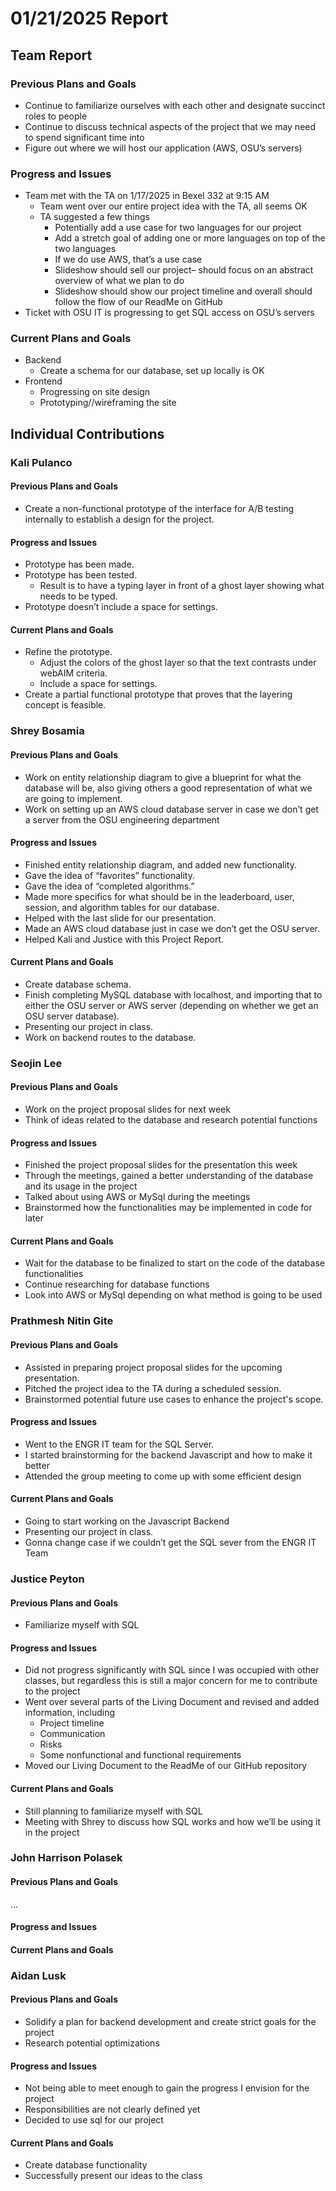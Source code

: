 # 01/21/2025 Report

## Team Report

### Previous Plans and Goals

- Continue to familiarize ourselves with each other and designate succinct roles to people  
- Continue to discuss technical aspects of the project that we may need to spend significant time into  
- Figure out where we will host our application (AWS, OSU’s servers)

### Progress and Issues

- Team met with the TA on 1/17/2025 in Bexel 332 at 9:15 AM  
  - Team went over our entire project idea with the TA, all seems OK  
  - TA suggested a few things  
    - Potentially add a use case for two languages for our project  
    - Add a stretch goal of adding one or more languages on top of the two languages  
    - If we do use AWS, that’s a use case  
    - Slideshow should sell our project– should focus on an abstract overview of what we plan to do  
    - Slideshow should show our project timeline and overall should follow the flow of our ReadMe on GitHub  
- Ticket with OSU IT is progressing to get SQL access on OSU’s servers

### Current Plans and Goals

- Backend  
  - Create a schema for our database, set up locally is OK  
- Frontend  
  - Progressing on site design  
  - Prototyping//wireframing the site

## Individual Contributions

### Kali Pulanco

#### Previous Plans and Goals

- Create a non-functional prototype of the interface for A/B testing internally to establish a design for the project.

#### Progress and Issues

- Prototype has been made.  
- Prototype has been tested.  
  - Result is to have a typing layer in front of a ghost layer showing what needs to be typed.  
- Prototype doesn’t include a space for settings.

#### Current Plans and Goals

- Refine the prototype.  
  - Adjust the colors of the ghost layer so that the text contrasts under webAIM criteria.  
  - Include a space for settings.  
- Create a partial functional prototype that proves that the layering concept is feasible.

### Shrey Bosamia

#### Previous Plans and Goals

- Work on entity relationship diagram to give a blueprint for what the database will be, also giving others a good representation of what we are going to implement.  
- Work on setting up an AWS cloud database server in case we don’t get a server from the OSU engineering department

#### Progress and Issues

- Finished entity relationship diagram, and added new functionality.  
- Gave the idea of “favorites” functionality.  
- Gave the idea of “completed algorithms.”  
- Made more specifics for what should be in the leaderboard, user, session, and algorithm tables for our database.  
- Helped with the last slide for our presentation.  
- Made an AWS cloud database just in case we don’t get the OSU server.  
- Helped Kali and Justice with this Project Report.

#### Current Plans and Goals

- Create database schema.  
- Finish completing MySQL database with localhost, and importing that to either the OSU server or AWS server (depending on whether we get an OSU server database).  
- Presenting our project in class.  
- Work on backend routes to the database.

### Seojin Lee

#### Previous Plans and Goals

- Work on the project proposal slides for next week  
- Think of ideas related to the database and research potential functions

#### Progress and Issues

- Finished the project proposal slides for the presentation this week  
- Through the meetings, gained a better understanding of the database and its usage in the project  
- Talked about using AWS or MySql during the meetings  
- Brainstormed how the functionalities may be implemented in code for later

#### Current Plans and Goals

- Wait for the database to be finalized to start on the code of the database functionalities  
- Continue researching for database functions  
- Look into AWS or MySql depending on what method is going to be used

### Prathmesh Nitin Gite

#### Previous Plans and Goals

- Assisted in preparing project proposal slides for the upcoming presentation.  
- Pitched the project idea to the TA during a scheduled session.  
- Brainstormed potential future use cases to enhance the project's scope.

#### Progress and Issues

- Went to the ENGR IT team for the SQL Server.  
- I started brainstorming for the backend Javascript and how to make it better  
- Attended the group meeting to come up with some efficient design

#### Current Plans and Goals

- Going to start working on the Javascript Backend  
- Presenting our project in class.  
- Gonna change case if we couldn’t get the SQL sever from the ENGR IT Team

### Justice Peyton

#### Previous Plans and Goals

- Familiarize myself with SQL

#### Progress and Issues

- Did not progress significantly with SQL since I was occupied with other classes, but regardless this is still a major concern for me to contribute to the project  
- Went over several parts of the Living Document and revised and added information, including  
  - Project timeline  
  - Communication  
  - Risks  
  - Some nonfunctional and functional requirements  
- Moved our Living Document to the ReadMe of our GitHub repository

#### Current Plans and Goals

- Still planning to familiarize myself with SQL  
- Meeting with Shrey to discuss how SQL works and how we’ll be using it in the project

### John Harrison Polasek

#### Previous Plans and Goals

…

#### Progress and Issues

#### Current Plans and Goals

### Aidan Lusk

#### Previous Plans and Goals

- Solidify a plan for backend development and create strict goals for the project  
- Research potential optimizations

#### Progress and Issues

- Not being able to meet enough to gain the progress I envision for the project  
- Responsibilities are not clearly defined yet  
- Decided to use sql for our project

#### Current Plans and Goals

- Create database functionality  
- Successfully present our ideas to the class
